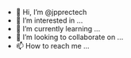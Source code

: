 - 👋 Hi, I’m @jpprectech
- 👀 I’m interested in ...
- 🌱 I’m currently learning ...
- 💞️ I’m looking to collaborate on ...
- 📫 How to reach me ...

<!---
jpprectech/jpprectech is a ✨ special ✨ repository because its `README.md` (this file) appears on your GitHub profile.
You can click the Preview link to take a look at your changes.
--->
